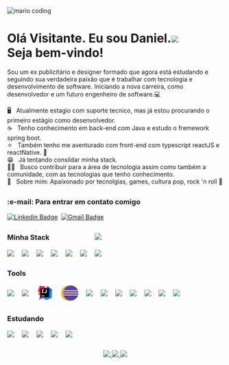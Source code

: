 <div>
  <img
    src="https://i.imgur.com/1ZvVkDc.gif" 
    alt="mario coding"
    />
</div>

<h1>Olá Visitante. Eu sou Daniel.<img width="60" src="https://media.giphy.com/media/vKhKsyEFVK4IuEKzWY/giphy.gif"/>
  <br />
  Seja bem-vindo!
</h1>


Sou um ex publicitário e designer formado que agora está estudando e seguindo sua verdadeira paixão que é trabalhar com tecnologia e desenvolvimento de software. 
Iniciando a nova carreira, como desenvolvedor e um futuro engenheiro de software.:computer: 

🖥️ &nbsp; Atualmente estagio com suporte tecnico, mas já estou procurando o primeiro estágio como desenvolvedor.      
:coffee: &nbsp; Tenho conhecimento em back-end com Java e estudo o fremework spring boot.            
⚛️ &nbsp; Também tenho me aventurado com front-end com typescript reactJS e reactNative. :iphone:        
😁 &nbsp; Já tentando consildar minha stack.           
👨‍💻 &nbsp; Busco contribuir para a área de tecnologia assim como também a comunidade, com as tecnologias que tenho conhecimento.   
🖖 &nbsp; Sobre mim: Apaixonado por tecnolgias, games, cultura pop, rock 'n roll 🎸    

##

<div>
  <h3><strong>:e-mail: Para entrar em contato comigo</strong></h3>
  
  [![Linkedin Badge](https://img.shields.io/badge/LinkedIn-0077B5?style=for-the-badge&logo=linkedin&logoColor=white&link=https://www.linkedin.com/in/daniel-silva-63ab81203/)](https://www.linkedin.com/in/daniel-silva-63ab81203/)&nbsp;
  [![Gmail Badge](https://img.shields.io/badge/-daniels.dev7@gmail.com-D14836?style=for-the-badge&logo=gmail&logoColor=white&link=daniels.dev7@gmail.com)](daniels.dev7@gmail.com)
 <!-- [![Linkedin Badge](https://img.shields.io/badge/-LinkedIn-blue?style=flat&logo=Linkedin&logoColor=white&link=https://www.linkedin.com/in/daniel-silva-63ab81203/)](https://www.linkedin.com/in/daniel-silva-63ab81203/)&nbsp; -->
 <!-- [![Gmail Badge](https://img.shields.io/badge/-daniels.dev7@gmail.com-ff0000?style=flat&labelColor=ff0000&logo=gmail&logoColor=white&link=daniels.dev7@gmail.com)](daniels.dev7@gmail.com) -->
</div>

##

 <img width="300" align="right" src="https://media.giphy.com/media/RRerwvHrb0nxm/giphy.gif">

<div>
  <h3><strong>Minha Stack</strong></h3>
  <img align="center" width="40" src="https://cdn.jsdelivr.net/gh/devicons/devicon/icons/java/java-original.svg"/>&ensp;&ensp;
  <img align="center" width="40" src="https://cdn.jsdelivr.net/gh/devicons/devicon/icons/spring/spring-original.svg" />&ensp;&ensp;
  <img align="center" width="40" src="https://cdn.jsdelivr.net/gh/devicons/devicon/icons/html5/html5-original.svg" />&ensp;&ensp;
  <img align="center" width="40" src="https://cdn.jsdelivr.net/gh/devicons/devicon/icons/css3/css3-original.svg" />&ensp;&ensp;
  <img align="center" width="40" src="https://cdn.jsdelivr.net/gh/devicons/devicon/icons/postgresql/postgresql-original.svg" />&ensp;&ensp;
  <img align="center" width="40" src="https://upload.wikimedia.org/wikipedia/de/0/00/Logo_FirebirdSQL.svg" />&ensp;&ensp;
  <img align="center" width="40" src="https://cdn.jsdelivr.net/gh/devicons/devicon/icons/apache/apache-original.svg" />&ensp;&ensp;
</div>

##

<div>
  <h3><strong>Tools</strong></h3>
  <img align="center" width="40" src="https://cdn.jsdelivr.net/gh/devicons/devicon/icons/ubuntu/ubuntu-plain.svg" />&ensp;&ensp;
  <img align="center" width="40" src="https://cdn.jsdelivr.net/gh/devicons/devicon/icons/windows8/windows8-original.svg" />&ensp;&ensp;
  <img align="center" width="40" src="https://raw.githubusercontent.com/Daniels-hc/Daniels-hc/main/assets/icons8-intellij-idea.svg" />&ensp;&ensp;
  <img align="center" width="40" src="https://raw.githubusercontent.com/Daniels-hc/Daniels-hc/main/assets/eclipse_94656.svg" />&ensp;&ensp;
  <img align="center" width="40" src="https://cdn.jsdelivr.net/gh/devicons/devicon/icons/vscode/vscode-original.svg" />&ensp;&ensp;
  <img align="center" width="40" src="https://www.vectorlogo.zone/logos/atlassian_jira/atlassian_jira-icon.svg" />&ensp;&ensp;
  <img align="center" width="40" src="https://raw.githubusercontent.com/get-icon/geticon/master/icons/insomnia.svg" />&ensp;&ensp;
  <img align="center" width="40" src="https://www.vectorlogo.zone/logos/getpostman/getpostman-icon.svg" />&ensp;&ensp;
  <img align="center" width="40" src="https://cdn.jsdelivr.net/gh/devicons/devicon/icons/git/git-original.svg" />&ensp;&ensp;
  <img align="center" width="40" src="https://cdn.jsdelivr.net/gh/devicons/devicon/icons/github/github-original.svg" />&ensp;&ensp;
  <img align="center" width="40" src="https://cdn.jsdelivr.net/gh/devicons/devicon/icons/gitlab/gitlab-original.svg" />&ensp;&ensp;
</div>

##

<div>
  <h3><strong>Estudando</strong></h3>
  <img align="center" width="40" src="https://cdn.jsdelivr.net/gh/devicons/devicon/icons/javascript/javascript-original.svg" />&ensp;&ensp;
  <img align="center" width="40" src="https://cdn.jsdelivr.net/gh/devicons/devicon/icons/typescript/typescript-original.svg" />&ensp;&ensp;
  <img align="center" width="40" src="https://cdn.jsdelivr.net/gh/devicons/devicon/icons/angularjs/angularjs-original.svg" />&ensp;&ensp;
  <img align="center" width="40" src="https://cdn.jsdelivr.net/gh/devicons/devicon/icons/python/python-original.svg" />&ensp;&ensp;
  <img align="center" width="40" src="https://cdn.jsdelivr.net/gh/devicons/devicon/icons/docker/docker-original.svg" />&ensp;&ensp;
</div>

##

<div align="center">
  <a href="https://github.com/Daniels-hc">
  <img height="180em" src="https://github-readme-stats.vercel.app/api?username=Daniels-hc&show_icons=true&theme=tokyonight&include_all_commits=true&count_private=true"/>
  <img height="180em" src="https://github-readme-stats.vercel.app/api/top-langs/?username=Daniels-hc&layout=compact&langs_count=7&theme=tokyonight"/>
   <img height="150em" src="https://github-readme-streak-stats.herokuapp.com/?user=Daniels-hc&hide_border=false&theme=tokyonight&show_icons=true"/>
</div>

  
  

<!--
**Daniels-hc/Daniels-hc** is a ✨ _special_ ✨ repository because its `README.md` (this file) appears on your GitHub profile.

Here are some ideas to get you started:

- 🔭 I’m currently working on ...
- 🌱 I’m currently learning ...
- 👯 I’m looking to collaborate on ...
- 🤔 I’m looking for help with ...
- 💬 Ask me about ...
- 📫 How to reach me: ...
- 😄 Pronouns: ...
- ⚡ Fun fact: ...
-->
